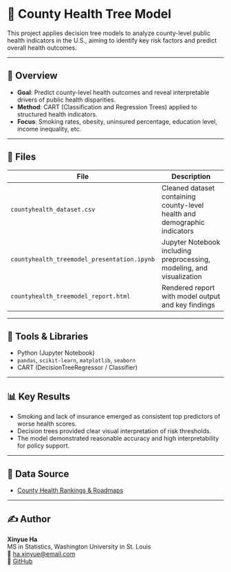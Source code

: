 # 🏥 County Health Tree Model

This project applies decision tree models to analyze county-level public health indicators in the U.S., aiming to identify key risk factors and predict overall health outcomes.

---

## 📌 Overview

- **Goal**: Predict county-level health outcomes and reveal interpretable drivers of public health disparities.
- **Method**: CART (Classification and Regression Trees) applied to structured health indicators.
- **Focus**: Smoking rates, obesity, uninsured percentage, education level, income inequality, etc.

---

## 📁 Files

| File | Description |
|------|-------------|
| `countyhealth_dataset.csv` | Cleaned dataset containing county-level health and demographic indicators |
| `countyhealth_treemodel_presentation.ipynb` | Jupyter Notebook including preprocessing, modeling, and visualization |
| `countyhealth_treemodel_report.html` | Rendered report with model output and key findings |

---

## 🧰 Tools & Libraries

- Python (Jupyter Notebook)
- `pandas`, `scikit-learn`, `matplotlib`, `seaborn`
- CART (DecisionTreeRegressor / Classifier)

---

## 📊 Key Results

- Smoking and lack of insurance emerged as consistent top predictors of worse health scores.
- Decision trees provided clear visual interpretation of risk thresholds.
- The model demonstrated reasonable accuracy and high interpretability for policy support.

---

## 📎 Data Source

- [County Health Rankings & Roadmaps](https://www.countyhealthrankings.org/)

---

## ✍️ Author

**Xinyue Ha**  
MS in Statistics, Washington University in St. Louis  
📧 ha.xinyue@email.com  
🔗 [GitHub](https://github.com/HaaMaxx)

